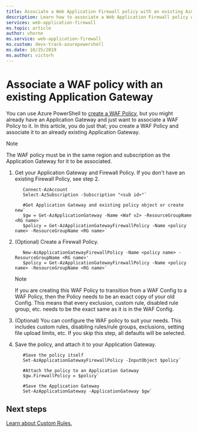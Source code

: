 ```yaml
---
title: Associate a Web Application Firewall policy with an existing Azure Application Gateway
description: Learn how to associate a Web Application Firewall policy with an existing Azure Application Gateway.
services: web-application-firewall
ms.topic: article
author: vhorne
ms.service: web-application-firewall
ms.custom: devx-track-azurepowershell
ms.date: 10/25/2019
ms.author: victorh
---
```


# Associate a WAF policy with an existing Application Gateway

You can use Azure PowerShell to [create a WAF Policy](create-waf-policy-ag.md), but you might already have an Application Gateway and just want to associate a WAF Policy to it. In this article, you do just that; you create a WAF Policy and associate it to an already existing Application Gateway. 

 > [!NOTE]
 > The WAF policy must be in the same region and subscription as the Application Gateway for it to be associated.

1. Get your Application Gateway and Firewall Policy. If you don't have an existing Firewall Policy, see step 2. 

   ```azurepowershell-interactive
      Connect-AzAccount
      Select-AzSubscription -Subscription "<sub id>"`

      #Get Application Gateway and existing policy object or create new`
      $gw = Get-AzApplicationGateway -Name <Waf v2> -ResourceGroupName <RG name>`
      $policy = Get-AzApplicationGatewayFirewallPolicy -Name <policy name> -ResourceGroupName <RG name>`
   ```

2. (Optional) Create a Firewall Policy.

   ```azurepowershell-interactive
      New-AzApplicationGatewayFirewallPolicy -Name <policy name> -ResourceGroupName <RG name>'
      $policy = Get-AzApplicationGatewayFirewallPolicy -Name <policy name> -ResourceGroupName <RG name>`
   ```
   > [!NOTE]
   > If you are creating this WAF Policy to transition from a WAF Config to a WAF Policy, then the Policy needs to be an exact copy of your old Config. This means that every exclusion, custom rule, disabled rule group, etc. needs to be the exact same as it is in the WAF Config.
3. (Optional) You can configure the WAF policy to suit your needs. This includes custom rules, disabling rules/rule groups, exclusions,    setting file upload limits, etc. If you skip this step, all defaults will be selected. 
   
4. Save the policy, and attach it to your Application Gateway. 
   
   ```azurepowershell-interactive
      #Save the policy itself
      Set-AzApplicationGatewayFirewallPolicy -InputObject $policy`
   
      #Attach the policy to an Application Gateway
      $gw.FirewallPolicy = $policy`
   
      #Save the Application Gateway
      Set-AzApplicationGateway -ApplicationGateway $gw`
   ```

## Next steps
[Learn about Custom Rules.](configure-waf-custom-rules.md)
